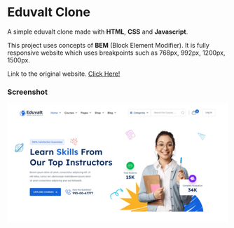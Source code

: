# Eduvalt Clone

A simple eduvalt clone made with **HTML**, **CSS** and **Javascript**.

This project uses concepts of **BEM** (Block Element Modifier). It is fully responsive website which uses breakpoints such as 768px, 992px, 1200px, 1500px.

Link to the original website. [Click Here!](https://preview.themeforest.net/item/eduvalt-online-courses-education-template/full_screen_preview/45675111?_ga=2.175342370.1045568639.1690856777-1793209943.1690856777)

### Screenshot

![screenshot](assets/eduvalt.jpg)
